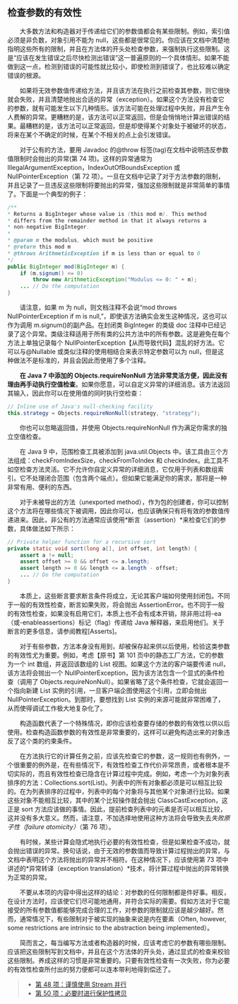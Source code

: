 ## 检查参数的有效性

&emsp;&emsp;大多数方法和构造器对于传递给它们的参数值都会有某些限制。例如，索引值必须是非负数，对象引用不能为 null，这些都是很常见的。你应该在文档中清楚地指明这些所有的限制，并且在方法体的开头处检查参数，来强制执行这些限制。这是“应该在发生错误之后尽快检测出错误”这一普遍原则的一个具体情形。如果不能做到这一点，检测到错误的可能性就比较小，即使检测到错误了，也比较难以确定错误的根源。

&emsp;&emsp;如果将无效参数值传递给方法，并且该方法在执行之前检查其参数，则它很快就会失败，并且清楚地抛出合适的异常（exception）。如果这个方法没有检查它的参数，就有可能发生以下几种情形。该方法可能在处理过程中失败，并且产生令人费解的异常。更糟糕的是，该方法可以正常返回，但是会悄悄地计算出错误的结果。最糟糕的是，该方法可以正常返回，但是却使得某个对象处于被破坏的状态，将来在某个不确定的时候，在某个不相关的点上会引发错误。

&emsp;&emsp;对于公有的方法，要用 Javadoc 的@throw 标签(tag)在文档中说明违反参数值限制时会抛出的异常(第 74 项)。这样的异常通常为 IllegalArgumentException，IndexOutOfBoundsException 或 NullPointerException（第 72 项）。一旦在文档中记录了对于方法参数的限制，并且记录了一旦违反这些限制将要抛出的异常，强加这些限制就是非常简单的事情了。下面是一个典型的例子：

```java
/**
* Returns a BigInteger whose value is (this mod m). This method
* differs from the remainder method in that it always returns a
* non-negative BigInteger.
*
* @param m the modulus, which must be positive
* @return this mod m
* @throws ArithmeticException if m is less than or equal to 0
*/
public BigInteger mod(BigInteger m) {
    if (m.signum() <= 0)
        throw new ArithmeticException("Modulus <= 0: " + m);
    ... // Do the computation
}
```

&emsp;&emsp;请注意，如果 m 为 null，则文档注释不会说“mod throws NullPointerException if m is null,”，即使该方法确实会发生这种情况，这也可以作为调用 m.signum()的副产品。在封闭类 BigInteger 的类级 doc 注释中已经记录了这个异常。类级注释适用于所有类的公共方法中的所有参数。这是避免在每个方法上单独记录每个 NullPointerException【从而导致代码】混乱的好方法。它可以与@Nullable 或类似注释的使用相结合来表示特定参数可以为 null，但是这种做法不是标准的，并且会因此而使用了多个注释。

&emsp;&emsp;**在 Java 7 中添加的 Objects.requireNonNull 方法非常灵活方便，因此没有理由再手动执行空值检查**。如果你愿意，可以自定义异常的详细消息。该方法返回其输入，因此你可以在使用值的同时执行空检查：

```java
// Inline use of Java's null-checking facility
this.strategy = Objects.requireNonNull(strategy, "strategy");
```

&emsp;&emsp;你也可以忽略返回值，并使用 Objects.requireNonNull 作为满足你需求的独立空值检查。

&emsp;&emsp;在 Java 9 中，范围检查工具被添加到 java.util.Objects 中。该工具由三个方法组成：checkFromIndexSize，checkFromToIndex 和 checkIndex。此工具不如空检查方法灵活。它不允许你自定义异常的详细消息，它仅用于列表和数组索引。它不处理闭合范围（包含两个端点）。但如果它能满足你的需求，那将是一种非常有用、便利的东西。

&emsp;&emsp;对于未被导出的方法（unexported method），作为包的创建者，你可以控制这个方法将在哪些情况下被调用，因此你可以，也应该确保只有将有效的参数值传递进来。因此，非公有的方法通常应该使用*断言（assertion）*来检查它们的参数，具体做法如下所示：

```java
// Private helper function for a recursive sort
private static void sort(long a[], int offset, int length) {
    assert a != null;
    assert offset >= 0 && offset <= a.length;
    assert length >= 0 && length <= a.length - offset;
    ... // Do the computation
}
```

&emsp;&emsp;本质上，这些断言要求断言条件将成立，无论其客户端如何使用封闭包。不同于一般的有效性检查，断言如果失败，将会抛出 AssertionError。也不同于一般的有效性检查，如果没有启用它们，本质上也不会有成本开销，除非用过将-ea（或-enableassertions）标记（flag）传递给 Java 解释器，来启用他们。关于断言的更多信息，请参阅教程\[Asserts\]。

&emsp;&emsp;对于有些参数，方法本身没有用到，却被保存起来供以后使用，检验这类参数的有效性尤为重要。例如，考虑【原书】第 101 页中的静态工厂方法，它的参数为一个 int 数组，并返回该数组的 List 视图。如果这个方法的客户端要传递 null，该方法将会抛出一个 NullPointerException，因为该方法包含一个显式的条件检查（调用了 Objects.requireNonNull）。如果省略了这个条件检查，它就会返回一个指向新建 List 实例的引用，一旦客户端企图使用这个引用，立即会抛出 NullPointerException。到那时，要想找到 List 实例的来源可能就非常困难了，从而使得调试工作极大地复杂化了。

&emsp;&emsp;构造函数代表了一个特殊情况，即你应该检查要存储的参数的有效性以供以后使用。检查构造函数参数的有效性是非常重要的，这样可以避免构造出来的对象违反了这个类的约束条件。

&emsp;&emsp;在方法执行它的计算任务之前，应该先检查它的参数，这一规则也有例外，一个很重要的例外是，在有些情况下，有效性检查工作代价非常昂贵，或者根本是不切实际的，而且有效性检查已隐含在计算过程中完成。例如，考虑一个为对象列表排序的方法：Collections.sort(List)。列表中的所有对象都必须是可以相互比较的。在为列表排序的过程中，列表中的每个对象将与其他某个对象进行比较。如果这些对象不能相互比较，其中的某个比较操作就会抛出 ClassCastException，这正是 sort 方法应该做的事情。因此，提前检查列表中的元素是否可以相互比较，这并没有多大意义。然而，请注意，不加选择地使用这种方法将会导致失去*失败原子性（failure atomicity）*（第 76 项）。

&emsp;&emsp;有时候，某些计算会隐式地执行必要的有效性检查，但是如果检查不成功，就会抛出错误的异常。换句话说，由于无效的参数值而导致计算过程抛出的异常，与文档中表明这个方法将抛出的异常并不相符。在这种情况下，应该使用第 73 项中讲述的*异常转译（exception translation）*技术，将计算过程中抛出的异常转换为正常的异常。

&emsp;&emsp;不要从本项的内容中得出这样的结论：对参数的任何限制都是件好事。相反，在设计方法时，应该使它们尽可能地通用，并符合实际的需要。假如方法对于它能接受的所有参数值都能够完成合理的工作，对参数的限制就应该是越少越好。然而，通常情况下，有些限制对于被实现的抽象来说是内在要素（Often, however, some restrictions are intrinsic to the abstraction being implemented）。

&emsp;&emsp;简而言之，每当编写方法或者构造器的时候，应该考虑它的参数有哪些限制。应该把这些限制写到文档中，并且在这个方法体的开头处，通过显式的检查来校验这些限制。养成这样的习惯是非常重要的。只要有效性检查有一次失败，你为必要的有效性检查所付出的努力便都可以连本带利地得到偿还了。

> - [第 48 项：谨慎使用 Stream 并行](https://gitee.com/lin-mt/effective-java-third-edition/blob/master/第07章：Lambda和Stream/第48项：谨慎使用Stream并行.md)
> - [第 50 项：必要时进行保护性拷贝](https://gitee.com/lin-mt/effective-java-third-edition/blob/master/第08章：方法/第50项：必要时进行保护性拷贝.md)
